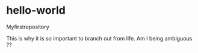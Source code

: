 # hello-world
Myfirstrepository

This is why it is so important to branch out from life.
Am I being ambiguous ??
